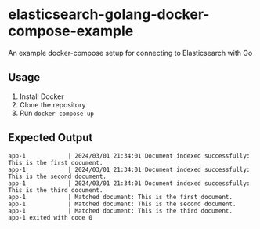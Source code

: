 # elasticsearch-golang-docker-compose-example
An example docker-compose setup for connecting to Elasticsearch with Go

## Usage

1. Install Docker
2. Clone the repository
3. Run `docker-compose up`

## Expected Output

```
app-1            | 2024/03/01 21:34:01 Document indexed successfully: This is the first document.
app-1            | 2024/03/01 21:34:01 Document indexed successfully: This is the second document.
app-1            | 2024/03/01 21:34:01 Document indexed successfully: This is the third document.
app-1            | Matched document: This is the first document.
app-1            | Matched document: This is the second document.
app-1            | Matched document: This is the third document.
app-1 exited with code 0
```
